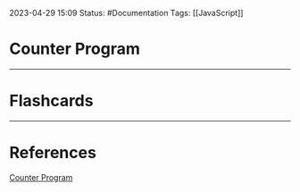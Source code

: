 2023-04-29 15:09
Status: #Documentation 
Tags: [[JavaScript]]

# Counter Program








___
# Flashcards



---
# References
[Counter Program](https://www.youtube.com/watch?v=8dWL3wF_OMw&list=PL3k5VlZzpQyEz03mNlmU50YcIJ6vEDz95&index=1&t=2592s)
